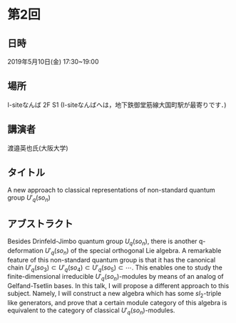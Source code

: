 <script type="text/x-mathjax-config">MathJax.Hub.Config({tex2jax:{inlineMath:[['\$','\$'],['\\(','\\)']],processEscapes:true},CommonHTML: {matchFontHeight:false}});</script>
<script type="text/javascript" async src="https://cdnjs.cloudflare.com/ajax/libs/mathjax/2.7.1/MathJax.js?config=TeX-MML-AM_CHTML"></script>

# 第2回

## 日時
2019年5月10日(金) 17:30~19:00
## 場所
I-siteなんば 2F S1 (I-siteなんばへは，地下鉄御堂筋線大国町駅が最寄りです．)
## 講演者
渡邉英也氏(大阪大学)
## タイトル
A new approach to classical representations of non-standard quantum group $U'_q(so_n)$
## アブストラクト
Besides Drinfeld-Jimbo quantum group $U_q(so_n)$, there is another q-deformation $U'_q(so_n)$ of the special orthogonal Lie algebra. A remarkable feature of this non-standard quantum group is that it has the canonical chain $U'_q(so_3) \subset U'_q(so_4) \subset U'_q(so_5) \subset \cdots$. This enables one to study the finite-dimensional irreducible $U'_q(so_n)$-modules by means of an analog of Gelfand-Tsetlin bases. In this talk, I will propose a different approach to this subject. Namely, I will construct a new algebra which has some $sl_2$-triple like generators, and prove that a certain module category of this algebra is equivalent to the category of classical $U'_q(so_n)$-modules.